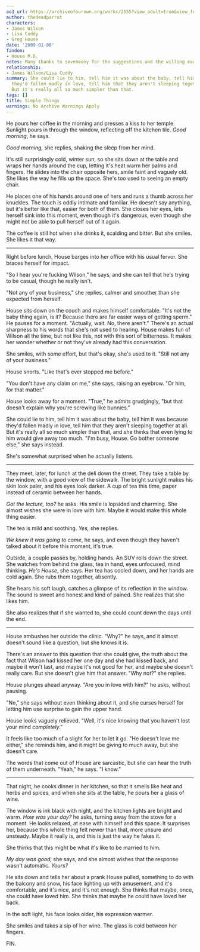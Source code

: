 ```yaml
---
ao3_url: https://archiveofourown.org/works/2555?view_adult=true&view_full_work=true
author: thedeadparrot
characters:
- James Wilson
- Lisa Cuddy
- Greg House
date: '2009-01-08'
fandom:
- House M.D.
notes: Many thanks to savemoony for the suggestions and the willing ear.
relationship:
- James Wilson/Lisa Cuddy
summary: She could lie to him, tell him it was about the baby, tell him it was because
  they'd fallen madly in love, tell him that they aren't sleeping together at all.
  But it's really all so much simpler than that.
tags: []
title: Simple Things
warnings: No Archive Warnings Apply
---
```


He pours her coffee in the morning and presses a kiss to her temple. Sunlight pours in through the window, reflecting off the kitchen tile. *Good morning*, he says.

*Good morning,* she replies, shaking the sleep from her mind.

It's still surprisingly cold, winter sun, so she sits down at the table and wraps her hands around the cup, letting it's heat warm her palms and fingers. He slides into the chair opposite hers, smile faint and vaguely old. She likes the way he fills up the space. She's too used to seeing an empty chair.

He places one of his hands around one of hers and runs a thumb across her knuckles. The touch is oddly intimate and familiar. He doesn't say anything, but it's better like that, easier for both of them. She closes her eyes, lets herself sink into this moment, even though it's dangerous, even though she might not be able to pull herself out of it again.

The coffee is still hot when she drinks it, scalding and bitter. But she smiles. She likes it that way.



---

Right before lunch, House barges into her office with his usual fervor. She braces herself for impact.

"So I hear you're fucking Wilson," he says, and she can tell that he's trying to be casual, though he really isn't.

"Not any of your business," she replies, calmer and smoother than she expected from herself.

House sits down on the couch and makes himself comfortable. "It's not the baby thing again, is it? Because there are far easier ways of getting sperm." He pauses for a moment. "Actually, wait. No, there aren't." There's an actual sharpness to his words that she's not used to hearing. House makes fun of Wilson all the time, but not like this, not with this sort of bitterness. It makes her wonder whether or not they've already had this conversation.

She smiles, with some effort, but that's okay, she's used to it. "Still not any of your business."

House snorts. "Like that's ever stopped me before."

"You don't have any claim on me," she says, raising an eyebrow. "Or him, for that matter."

House looks away for a moment. "True," he admits grudgingly, "but that doesn't explain why you're screwing like bunnies."

She could lie to him, tell him it was about the baby, tell him it was because they'd fallen madly in love, tell him that they aren't sleeping together at all. But it's really all so much simpler than that, and she thinks that even lying to him would give away too much. "I'm busy, House. Go bother someone else," she says instead.

She's somewhat surprised when he actually listens.



---

They meet, later, for lunch at the deli down the street. They take a table by the window, with a good view of the sidewalk. The bright sunlight makes his skin look paler, and his eyes look darker. A cup of tea this time, paper instead of ceramic between her hands.

*Got the lecture, too?* he asks. His smile is lopsided and charming. She almost wishes she were in love with him. Maybe it would make this whole thing easier.

The tea is mild and soothing. *Yes,* she replies.

*We knew it was going to come*, he says, and even though they haven't talked about it before this moment, it's true.

Outside, a couple passes by, holding hands. An SUV rolls down the street. She watches from behind the glass, tea in hand, eyes unfocused, mind thinking. *He's House*, she says. Her tea has cooled down, and her hands are cold again. She rubs them together, absently.

She hears his soft laugh, catches a glimpse of its reflection in the window. The sound is sweet and honest and kind of pained. She realizes that she likes him.

She also realizes that if she wanted to, she could count down the days until the end.



---

House ambushes her outside the clinic. "Why?" he says, and it almost doesn't sound like a question, but she knows it is.

There's an answer to this question that she could give, the truth about the fact that Wilson had kissed her one day and she had kissed back, and maybe it won't last, and maybe it's not good for her, and maybe she doesn't really care. But she doesn't give him that answer. "Why not?" she replies.

House plunges ahead anyway. "Are you in love with him?" he asks, without pausing.

"No," she says without even thinking about it, and she curses herself for letting him use surprise to gain the upper hand.

House looks vaguely relieved. "Well, it's nice knowing that you haven't lost your mind *completely*."

It feels like too much of a slight for her to let it go. "He doesn't love me either," she reminds him, and it might be giving to much away, but she doesn't care.

The words that come out of House are sarcastic, but she can hear the truth of them underneath. "Yeah," he says. "I know."



---

That night, he cooks dinner in her kitchen, so that it smells like heat and herbs and spices, and when she sits at the table, he pours her a glass of wine.

The window is ink black with night, and the kitchen lights are bright and warm. *How was your day?* he asks, turning away from the stove for a moment. He looks relaxed, at ease with himself and this space. It surprises her, because this whole thing felt newer than that, more unsure and unsteady. Maybe it really is, and this is just the way he fakes it.

She thinks that this might be what it's like to be married to him.

*My day was good,* she says, and she almost wishes that the response wasn't automatic. *Yours?*

He sits down and tells her about a prank House pulled, something to do with the balcony and snow, his face lighting up with amusement, and it's comfortable, and it's nice, and it's not enough. She thinks that maybe, once, she could have loved him. She thinks that maybe he could have loved her back.

In the soft light, his face looks older, his expression warmer.

She smiles and takes a sip of her wine. The glass is cold between her fingers.

FIN.